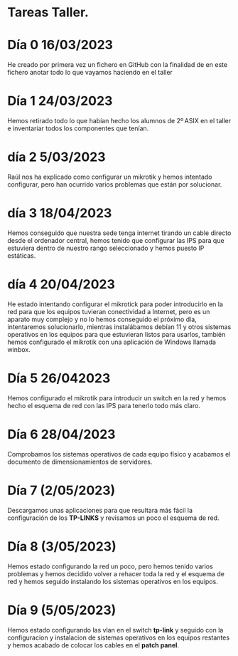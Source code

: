 # Tareas Taller.
# Día 0 16/03/2023
He creado por primera vez un fichero en GitHub con la finalidad de en este fichero anotar todo lo que vayamos haciendo en el taller
# Día 1 24/03/2023
Hemos retirado todo lo que habían hecho los alumnos de 2º ASIX en el taller e inventariar todos los componentes que tenían.

# día 2 5/03/2023
Raúl nos ha explicado como configurar un mikrotik y hemos intentado configurar, pero han ocurrido varios problemas que están por solucionar.
# día 3 18/04/2023
Hemos conseguido que nuestra sede tenga internet tirando un cable directo desde el ordenador central, hemos tenido que configurar las IPS para que estuviera dentro de nuestro rango seleccionado y hemos puesto IP estáticas.
# día 4 20/04/2023
He estado intentando configurar el mikrotick para poder introducirlo en la red para que los equipos tuvieran conectividad a Internet, pero es un aparato muy complejo y no lo hemos conseguido el próximo día, intentaremos solucionarlo, mientras instalábamos debían 11 y otros sistemas operativos en los equipos para que estuvieran listos para usarlos, también hemos configurado el mikrotik con una aplicación de Windows llamada winbox.
# Día 5 26/042023
Hemos configurado el mikrotik para introducir un switch en la red y hemos hecho el esquema de red con las IPS para tenerlo todo más claro.

# Día 6 28/04/2023
Comprobamos los sistemas operativos de cada equipo físico y acabamos el documento de dimensionamientos de servidores.


# Día 7 (2/05/2023)
Descargamos unas aplicaciones para que resultara más fácil la configuración de los **TP-LINKS** y revisamos un poco el esquema de red.

# Día 8 (3/05/2023)
Hemos estado configurando la red un poco, pero hemos tenido varios problemas y hemos decidido volver a rehacer toda la red y el esquema de red y hemos seguido instalando los sistemas operativos en los equipos.
# Día 9 (5/05/2023)
Hemos estado configurando las vlan en el switch **tp-link** y seguido con la configuracion y instalacion de sistemas operativos en los equipos restantes y hemos acabado de colocar los cables en el **patch panel**.

